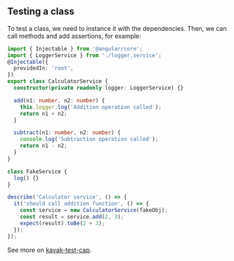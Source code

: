 ## Testing a class
To test a class, we need to instance it with the dependencies. Then, we can call methods and add assertions, for example:

```ts
import { Injectable } from '@angular/core';
import { LoggerService } from './logger.service';
@Injectable({
  providedIn: 'root',
})
export class CalculatorService {
  constructor(private readonly logger: LoggerService) {}

  add(n1: number, n2: number) {
    this.logger.log('Addition operation called');
    return n1 + n2;
  }

  subtract(n1: number, n2: number) {
    console.log('Subtraction operation called');
    return n1 - n2;
  }
}
```

```ts
class FakeService {
  log() {}
}

describe('Calculator service', () => {
  it('should call addition function', () => {
    const service = new CalculatorService(fakeObj);
    const result = service.add(2, 3);
    expect(result).toBe(2 + 3);
  });
});
```
See more on [kavak-test-cap](https://github.com/CrisVega08/kavak-test-cap).
